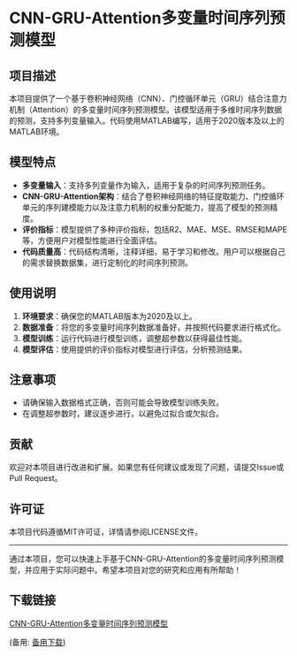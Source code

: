 # CNN-GRU-Attention多变量时间序列预测模型

## 项目描述
本项目提供了一个基于卷积神经网络（CNN）、门控循环单元（GRU）结合注意力机制（Attention）的多变量时间序列预测模型。该模型适用于多维时间序列数据的预测，支持多列变量输入。代码使用MATLAB编写，适用于2020版本及以上的MATLAB环境。

## 模型特点
- **多变量输入**：支持多列变量作为输入，适用于复杂的时间序列预测任务。
- **CNN-GRU-Attention架构**：结合了卷积神经网络的特征提取能力、门控循环单元的序列建模能力以及注意力机制的权重分配能力，提高了模型的预测精度。
- **评价指标**：模型提供了多种评价指标，包括R2、MAE、MSE、RMSE和MAPE等，方便用户对模型性能进行全面评估。
- **代码质量高**：代码结构清晰，注释详细，易于学习和修改。用户可以根据自己的需求替换数据集，进行定制化的时间序列预测。

## 使用说明
1. **环境要求**：确保您的MATLAB版本为2020及以上。
2. **数据准备**：将您的多变量时间序列数据准备好，并按照代码要求进行格式化。
3. **模型训练**：运行代码进行模型训练，调整超参数以获得最佳性能。
4. **模型评估**：使用提供的评价指标对模型进行评估，分析预测结果。

## 注意事项
- 请确保输入数据格式正确，否则可能会导致模型训练失败。
- 在调整超参数时，建议逐步进行，以避免过拟合或欠拟合。

## 贡献
欢迎对本项目进行改进和扩展。如果您有任何建议或发现了问题，请提交Issue或Pull Request。

## 许可证
本项目代码遵循MIT许可证，详情请参阅LICENSE文件。

---

通过本项目，您可以快速上手基于CNN-GRU-Attention的多变量时间序列预测模型，并应用于实际问题中。希望本项目对您的研究和应用有所帮助！

## 下载链接
[CNN-GRU-Attention多变量时间序列预测模型](https://pan.quark.cn/s/116241569265) 

(备用: [备用下载](https://pan.baidu.com/s/178pVObbB04yN-wvmQgkWxA?pwd=1234))
